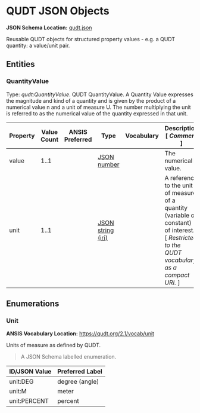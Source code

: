 # QUDT JSON Objects
**JSON Schema Location:** [qudt.json](qudt.json)

Reusable QUDT objects for structured property values - e.g. a QUDT quantity: a value/unit pair.

## Entities

### QuantityValue

Type: *qudt:QuantityValue*. QUDT QuantityValue. A Quantity Value expresses the magnitude and kind of a quantity and is given by the product of a numerical value n and a unit of measure U. The number multiplying the unit is referred to as the numerical value of the quantity expressed in that unit.

| Property | Value Count | ANSIS Preferred | Type | Vocabulary | Description \[ _Comment_ \] |
| -------- | ----------- | --------------- | ---- | ---------- | ------------------------- |
| value | 1..1 |  | [JSON number](https://json-schema.org/understanding-json-schema/reference/type.html) |  | The numerical value. |
| unit | 1..1 |  | [JSON string \(iri\)](https://json-schema.org/understanding-json-schema/reference/string.html#built-in-formats) |  | A reference to the unit of measure of a quantity (variable or constant) of interest. \[ _Restricted to the QUDT vocabulary as a compact URI._ \] |


## Enumerations

### Unit

**ANSIS Vocabulary Location:** https://qudt.org/2.1/vocab/unit

Units of measure as defined by QUDT.

> A JSON Schema labelled enumeration.

| ID/JSON Value | Preferred Label |
| ---------- | --------------- |
| unit:DEG | degree (angle) |
| unit:M | meter |
| unit:PERCENT | percent |

